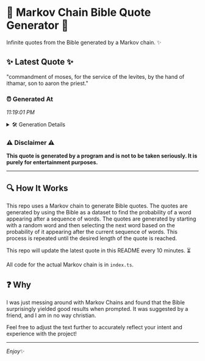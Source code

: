 # 📖 Markov Chain Bible Quote Generator 📖

Infinite quotes from the Bible generated by a Markov chain. ✨

## ✨ Latest Quote ✨
"commandment of moses, for the service of the levites, by the hand of ithamar, son to aaron the priest."

### ⏰ Generated At
*11:19:01 PM*

<details>
    <summary>🛠️ Generation Details</summary>
    <p>
        <strong>🌱 Seed:</strong> commandment<br>
        <strong>🔄 Iterations:</strong> 18<br>
        <strong>📜 Context History:</strong><br>[ commandment ]: of<br>[ commandment, of ]: moses,<br>[ commandment, of, moses, ]: for<br>[ commandment, of, moses,, for ]: the<br>[ commandment, of, moses,, for, the ]: service<br>[ commandment, of, moses,, for, the, service ]: of<br>[ of, moses,, for, the, service, of ]: the<br>[ moses,, for, the, service, of, the ]: levites,<br>[ for, the, service, of, the, levites, ]: by<br>[ the, service, of, the, levites,, by ]: the<br>[ service, of, the, levites,, by, the ]: hand<br>[ of, the, levites,, by, the, hand ]: of<br>[ the, levites,, by, the, hand, of ]: ithamar,<br>[ levites,, by, the, hand, of, ithamar, ]: son<br>[ by, the, hand, of, ithamar,, son ]: to<br>[ the, hand, of, ithamar,, son, to ]: aaron<br>[ hand, of, ithamar,, son, to, aaron ]: the<br>[ of, ithamar,, son, to, aaron, the ]: priest.<br>
    </p>
</details>

### ⚠️ Disclaimer ⚠️
**This quote is generated by a program and is not to be taken seriously. It is purely for entertainment purposes.**

---

## 🔍 How It Works

This repo uses a Markov chain to generate Bible quotes. The quotes are generated by using the Bible as a dataset to find the probability of a word appearing after a sequence of words. The quotes are generated by starting with a random word and then selecting the next word based on the probability of it appearing after the current sequence of words. This process is repeated until the desired length of the quote is reached.

This repo will update the latest quote in this README every 10 minutes. ⏳

All code for the actual Markov chain is in `index.ts`.

## ❓ Why

I was just messing around with Markov Chains and found that the Bible surprisingly yielded good results when prompted. 
It was suggested by a friend, and I am in no way christian.

Feel free to adjust the text further to accurately reflect your intent and experience with the project!

---

*Enjoy*✨
